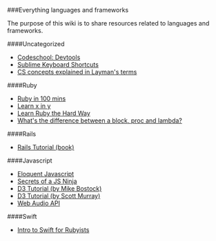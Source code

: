 ###Everything languages and frameworks

The purpose of this wiki is to share resources related to languages and frameworks.

####Uncategorized
- [Codeschool: Devtools](http://discover-devtools.codeschool.com/)
- [Sublime Keyboard Shortcuts](http://sublime-text-unofficial-documentation.readthedocs.org/en/latest/reference/keyboard_shortcuts_osx.html)
- [CS concepts explained in Layman's terms](http://carlcheo.com/compsci)

####Ruby
- [Ruby in 100 mins](http://tutorials.jumpstartlab.com/projects/ruby_in_100_minutes.html)
- [Learn x in y](http://learnxinyminutes.com/docs/ruby/)
- [Learn Ruby the Hard Way](http://learnrubythehardway.org/)
- [What's the difference between a block, proc and lambda?](http://awaxman11.github.io/blog/2013/08/05/what-is-the-difference-between-a-block/)

####Rails
- [Rails Tutorial (book)](https://www.railstutorial.org/book)

####Javascript
- [Eloquent Javascript](http://eloquentjavascript.net/)
- [Secrets of a JS Ninja](http://www.kamcheng.me/js-examples/ninja.pdf)
- [D3 Tutorial (by Mike Bostock)](https://github.com/mbostock/d3/wiki/Tutorials)
- [D3 Tutorial (by Scott Murray)](http://alignedleft.com/tutorials/d3)
- [Web Audio API](https://www.youtube.com/watch?t=39&v=56spBAgOYfg)

####Swift
- [Intro to Swift for Rubyists](http://www.aidanf.net/posts/an-introduction-to-swift-for-ruby-developers)
